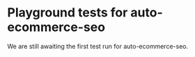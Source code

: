 # Playground tests for auto-ecommerce-seo
We are still awaiting the first test run for auto-ecommerce-seo.
